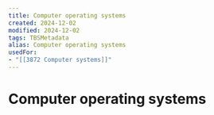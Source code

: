 ```yaml
---
title: Computer operating systems
created: 2024-12-02
modified: 2024-12-02
tags: TBSMetadata
alias: Computer operating systems
usedFor:
- "[[3872 Computer systems]]"
---
```

# Computer operating systems
